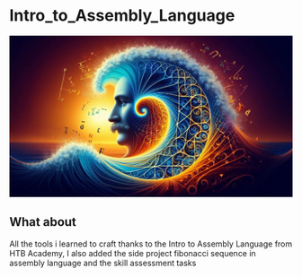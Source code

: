 # Intro_to_Assembly_Language

![image](https://github.com/tximista64/Intro_to_Assembly_Language/blob/main/lucas.jpeg)



 <h2>What about</h2>

 All the tools i learned to craft thanks to the Intro to Assembly Language from     HTB Academy, I also added the side project fibonacci sequence in assembly          language and the skill assessment tasks

